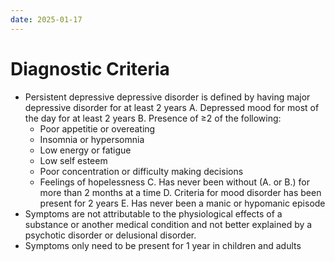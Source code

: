```yaml
---
date: 2025-01-17
---
```

# Diagnostic Criteria
- Persistent depressive depressive disorder is defined by having major depressive disorder for at least 2 years
A. Depressed mood for most of the day for at least 2 years
B. Presence of ≥2 of the following:
	- Poor appetitie or overeating
	- Insomnia or hypersomnia
	- Low energy or fatigue
	- Low self esteem
	- Poor concentration or difficulty making decisions
	- Feelings of hopelessness
C. Has never been without (A. or B.) for more than 2 months at a time
D. Criteria for mood disorder has been present for 2 years
E. Has never been a manic or hypomanic episode
-  Symptoms are not attributable to the physiological effects of a substance or another medical condition and not better explained by a psychotic disorder or delusional disorder.
- Symptoms only need to be present for 1 year in children and adults
